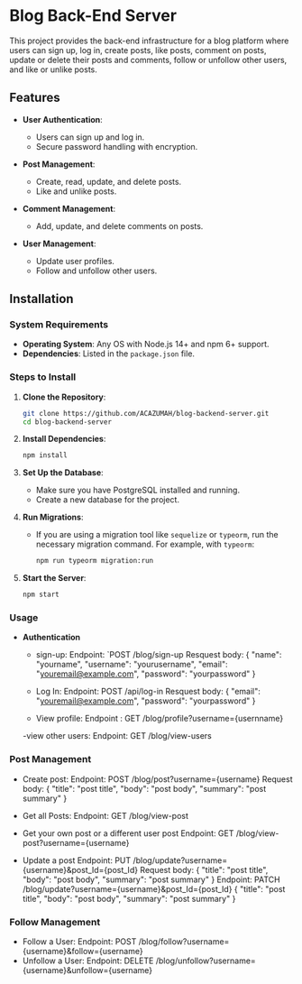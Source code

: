 # Blog Back-End Server

This project provides the back-end infrastructure for a blog platform where users can sign up, log in, create posts, like posts, comment on posts, update or delete their posts and comments, follow or unfollow other users, and like or unlike posts.

## Features
- **User Authentication**:
  - Users can sign up and log in.
  - Secure password handling with encryption.
  
- **Post Management**:
  - Create, read, update, and delete posts.
  - Like and unlike posts.

- **Comment Management**:
  - Add, update, and delete comments on posts.
  
- **User Management**:
  - Update user profiles.
  - Follow and unfollow other users.

## Installation

### System Requirements
- **Operating System**: Any OS with Node.js 14+ and npm 6+ support.
- **Dependencies**: Listed in the `package.json` file.

### Steps to Install
1. **Clone the Repository**:
   ```bash
   git clone https://github.com/ACAZUMAH/blog-backend-server.git
   cd blog-backend-server


2. **Install Dependencies**:
   ```bash
   npm install
   ```


3. **Set Up the Database**:
   - Make sure you have PostgreSQL installed and running.
   - Create a new database for the project.


4. **Run Migrations**:
   - If you are using a migration tool like `sequelize` or `typeorm`, run the necessary migration command. For example, with `typeorm`:
     ```bash
     npm run typeorm migration:run
     ```


6. **Start the Server**:
   ```bash
   npm start
   ```

### Usage

- **Authentication**
  - sign-up:
    Endpoint: `POST /blog/sign-up
    Resquest body:
    {
       "name": "yourname",
       "username": "yourusername",
       "email": "youremail@example.com",
       "password": "yourpassword"
    }

  - Log In:
    Endpoint: POST /api/log-in
    Resquest body:
    {
       "email": "youremail@example.com",
       "password": "yourpassword" 
    }

  - View profile:
    Endpoint : GET /blog/profile?username={usernname}

  -view other users:
   Endpoint: GET /blog/view-users

### Post Management 
  - Create post:
      Endpoint: POST /blog/post?username={username}
      Request body:
      {
        "title": "post title",
        "body": "post body",
        "summary": "post summary" 
      }

  - Get all Posts:
     Endpoint: GET /blog/view-post

  - Get your own post or a different user post
     Endpoint: GET /blog/view-post?username={username}

  - Update a post 
      Endpoint: PUT /blog/update?username={username}&post_Id={post_Id}
      Request body:
      {
        "title": "post title",
        "body": "post body",
        "summary": "post summary" 
      }
      Endpoint: PATCH /blog/update?username={username}&post_Id={post_Id}
     {
        "title": "post title",
        "body": "post body",
        "summary": "post summary" 
     }
  
  

  
  



### Follow Management
  - Follow a User:
     Endpoint: POST /blog/follow?username={username}&follow={username}
  - Unfollow a User:
     Endpoint: DELETE /blog/unfollow?username={username}&unfollow={username}